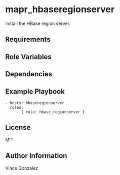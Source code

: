 mapr_hbaseregionserver
=========

Install the HBase region server.

Requirements
------------

Role Variables
--------------

Dependencies
------------

Example Playbook
----------------

    - hosts: hbaseregionserver
      roles:
         - { role: hbase_regionserver }

License
-------

MIT

Author Information
------------------

Vince Gonzalez
